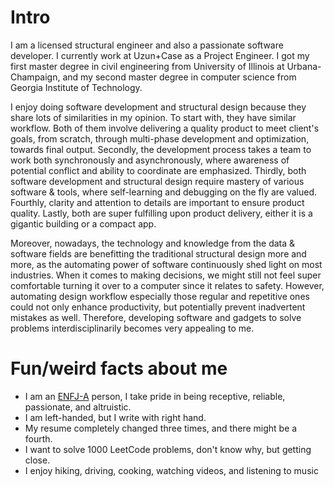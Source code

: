 
# Intro

I am a licensed structural engineer and also a passionate software developer. I currently work at Uzun+Case as a Project Engineer. I got my first master degree in civil engineering from University of Illinois at Urbana-Champaign, and my second master degree in computer science from Georgia Institute of Technology.

I enjoy doing software development and structural design because they share lots of similarities in my opinion. To start with, they have similar workflow. Both of them involve delivering a quality product to meet client's goals, from scratch, through multi-phase development and optimization, towards final output. Secondly, the development process takes a team to work both synchronously and asynchronously, where awareness of potential conflict and ability to coordinate are emphasized. Thirdly, both software development and structural design require mastery of various software & tools, where self-learning and debugging on the fly are valued. Fourthly, clarity and attention to details are important to ensure product quality. Lastly, both are super fulfilling upon product delivery, either it is a gigantic building or a compact app.

Moreover, nowadays, the technology and knowledge from the data & software fields are benefitting the traditional structural design more and more, as the automating power of software continuously shed light on most industries. When it comes to making decisions, we might still not feel super comfortable turning it over to a computer since it relates to safety. However, automating design workflow especially those regular and repetitive ones could not only enhance productivity, but potentially prevent inadvertent mistakes as well. Therefore, developing software and gadgets to solve problems interdisciplinarily becomes very appealing to me.

# Fun/weird facts about me

- I am an [ENFJ-A](https://www.16personalities.com/enfj-personality) person, I take pride in being receptive, reliable, passionate, and altruistic.
- I am left-handed, but I write with right hand.
- My resume completely changed three times, and there might be a fourth.
- I want to solve 1000 LeetCode problems, don't know why, but getting close.
- I enjoy hiking, driving, cooking, watching videos, and listening to music

